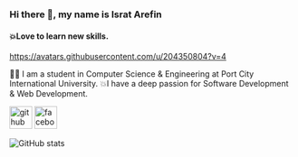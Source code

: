 ### Hi there 👋, my name is Israt Arefin
#### 💥Love to learn  new skills.


https://avatars.githubusercontent.com/u/204350804?v=4


👩‍🎓 I am a student in Computer Science & Engineering at Port City International University.
💥I have a deep passion for Software Development & Web Development.


[<img src='https://cdn.jsdelivr.net/npm/simple-icons@3.0.1/icons/github.svg' alt='github' height='40'>](https://github.com/IsratAfrin826)  [<img src='https://cdn.jsdelivr.net/npm/simple-icons@3.0.1/icons/facebook.svg' alt='facebook' height='40'>](https://www.facebook.com/Israt)  

![GitHub stats](https://github-readme-stats.vercel.app/api?username=IsratAfrin826&show_icons=true)  


